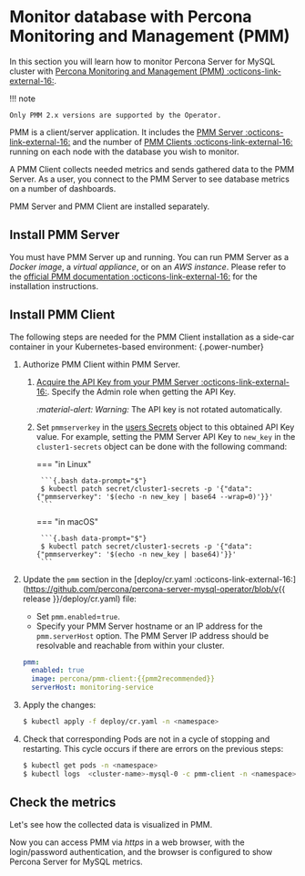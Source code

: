 # Monitor database with Percona Monitoring and Management (PMM)

In this section you will learn how to monitor Percona Server for MySQL cluster with [Percona Monitoring and Management (PMM) :octicons-link-external-16:](https://www.percona.com/doc/percona-monitoring-and-management/2.x/index.html).

!!! note

    Only PMM 2.x versions are supported by the Operator.

PMM is a client/server application. It includes the [PMM Server :octicons-link-external-16:](https://www.percona.com/doc/percona-monitoring-and-management/2.x/details/architecture.html#pmm-server) and the number of [PMM Clients :octicons-link-external-16:](https://www.percona.com/doc/percona-monitoring-and-management/2.x/details/architecture.html#pmm-client) running on each node with the database you wish to monitor.

A PMM Client collects needed metrics and sends gathered data to the PMM Server.
 As a user, you connect to the PMM Server to see database metrics on
a number of dashboards.

PMM Server and PMM Client are installed separately.

## Install PMM Server

You must have PMM Server up and running. You can run PMM Server as a *Docker image*, a *virtual appliance*, or on an *AWS instance*.
Please refer to the [official PMM documentation :octicons-link-external-16:](https://www.percona.com/doc/percona-monitoring-and-management/2.x/setting-up/server/index.html)
for the installation instructions.

## Install PMM Client

The following steps are needed for the PMM Client installation as a side-car
container in your Kubernetes-based environment:
{.power-number}

1. Authorize PMM Client within PMM Server.
    <a name="operator-monitoring-client-token"></a>
    1. [Acquire the API Key from your PMM Server :octicons-link-external-16:](https://docs.percona.com/percona-monitoring-and-management/details/api.html#api-keys-and-authentication). Specify the Admin role when getting the API Key. 

        <i warning>:material-alert: Warning:</i> The API key is not rotated automatically.

    2. Set `pmmserverkey` in the [users Secrets](users.md/#system-users) object to this obtained API Key value. For example, setting the PMM Server API Key to `new_key` in the `cluster1-secrets` object can be done with the following command:

        === "in Linux"

            ```{.bash data-prompt="$"}
            $ kubectl patch secret/cluster1-secrets -p '{"data":{"pmmserverkey": '$(echo -n new_key | base64 --wrap=0)'}}'
            ```

        === "in macOS"

            ```{.bash data-prompt="$"}
            $ kubectl patch secret/cluster1-secrets -p '{"data":{"pmmserverkey": '$(echo -n new_key | base64)'}}'
            ```

2. Update the `pmm` section in the [deploy/cr.yaml :octicons-link-external-16:](https://github.com/percona/percona-server-mysql-operator/blob/v{{ release }}/deploy/cr.yaml) file:

    * Set `pmm.enabled`=`true`.
    * Specify your PMM Server hostname or an IP address for the `pmm.serverHost` option. The PMM Server IP address should be resolvable and reachable from within your cluster.

     ```yaml
     pmm:
       enabled: true
       image: percona/pmm-client:{{pmm2recommended}}
       serverHost: monitoring-service
     ``` 
3. Apply the changes:

    ``` {.bash data-prompt="$"}
    $ kubectl apply -f deploy/cr.yaml -n <namespace>
    ```

4. Check that corresponding Pods are not in a cycle of stopping and restarting.
    This cycle occurs if there are errors on the previous steps:

    ``` {.bash data-prompt="$" }
    $ kubectl get pods -n <namespace>
    $ kubectl logs  <cluster-name>-mysql-0 -c pmm-client -n <namespace>
    ```

## Check the metrics

Let's see how the collected data is visualized in PMM.

Now you can access PMM via *https* in a web browser, with the login/password
authentication, and the browser is configured to show Percona Server for MySQL
metrics.
